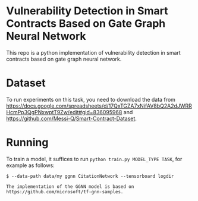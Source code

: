 # Vulnerability Detection in Smart Contracts Based on Gate Graph Neural Network
This repo is a python implementation of vulnerability detection in smart contracts based on gate graph neural network.

# Dataset
To run experiments on this task, you need to download the data from https://docs.google.com/spreadsheets/d/17QxTGZA7xNifAV8bQ2A2dJWRRHcmPp3QgPNxwptT9Zw/edit#gid=836095968 and https://github.com/Messi-Q/Smart-Contract-Dataset. 

# Running
To train a model, it suffices to run `python train.py MODEL_TYPE TASK`, for
example as follows:
```
$ --data-path data/my ggnn CitationNetwork --tensorboard logdir

The implementation of the GGNN model is based on https://github.com/microsoft/tf-gnn-samples.


